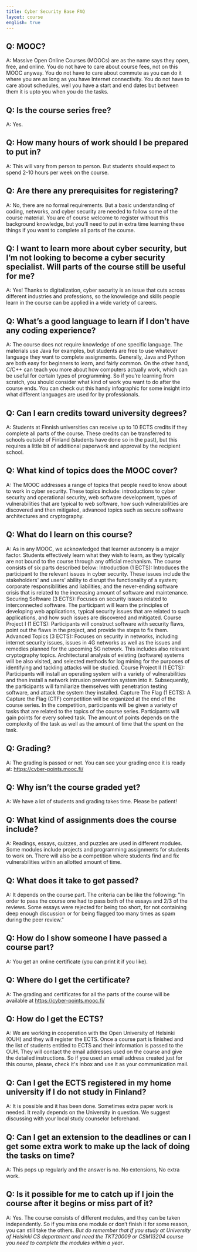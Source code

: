 ```yaml
---
title: Cyber Security Base FAQ
layout: course
english: true
---
```


## Q: MOOC?

A: Massive Open Online Courses (MOOCs) are as the name says they open, free, and online. You do not have to care about course fees, not on this MOOC anyway. You do not have to care about commute as you can do it where you are as long as you have Internet connectivity. You do not have to care about schedules, well you have a start and end dates but between them it is upto you when you do the tasks. 

## Q: Is the course series free?

A: Yes.

## Q: How many hours of work should I be prepared to put in?

A: This will vary from person to person. But students should expect to spend 2-10 hours per week on the course.

## Q: Are there any prerequisites for registering?

A: No, there are no formal requirements. But a basic understanding of coding, networks, and cyber security are needed to follow some of the course material. You are of course welcome to register without this background knowledge, but you’ll need to put in extra time learning these things if you want to complete all parts of the course.

## Q: I want to learn more about cyber security, but I’m not looking to become a cyber security specialist. Will parts of the course still be useful for me?

A: Yes! Thanks to digitalization, cyber security is an issue that cuts across different industries and professions, so the knowledge and skills people learn in the course can be applied in a wide variety of careers.

## Q: What’s a good language to learn if I don’t have any coding experience?

A: The course does not require knowledge of one specific language. The materials use Java for examples, but students are free to use whatever language they want to complete assignments.
Generally, Java and Python are both easy for beginners to learn, and fairly common. On the other hand, C/C++ can teach you more about how computers actually work, which can be useful for certain types of programming.
So if you’re learning from scratch, you should consider what kind of work you want to do after the course ends. You can check out this handy infographic for some insight into what different languages are used for by professionals.

## Q: Can I earn credits toward university degrees?

A: Students at Finnish universities can receive up to 10 ECTS credits if they complete all parts of the course. These credits can be transferred to schools outside of Finland (students have done so in the past), but this requires a little bit of additional paperwork and approval by the recipient school. 

## Q: What kind of topics does the MOOC cover?

A: The MOOC addresses a range of topics that people need to know about to work in cyber security. These topics include: introductions to cyber security and operational security,  web software development, types of vulnerabilities that are typical to web software, how such vulnerabilities are discovered and then mitigated, advanced topics such as secure software architectures and cryptography.

## Q: What do I learn on this course?

A: As in any MOOC, we acknowledged that learner autonomy is a major factor. Students
effectively learn what they wish to learn, as they typically are not bound to the course
through any official mechanism. The course consists of six parts described below:
Introduction (1 ECTS): Introduces the participant to the relevant issues in cyber security. These issues include the stakeholders' and users' ability to disrupt the functionality of a system; corporate responsibilities and liabilities; and the never-ending software crisis that is related to the increasing amount of software and maintenance.
Securing Software (3 ECTS): Focuses on security issues related to interconnected software. The participant will learn the principles of developing web applications, typical security issues that are related to such applications, and how such issues are discovered and mitigated.
Course Project I (1 ECTS): Participants will construct software with security flaws, point out the flaws in the project, and provide the steps to fix them.
Advanced Topics (3 ECTS): Focuses on security in networks, including internet security issues, issues in 4G networks as well as the issues and remedies planned for the upcoming 5G network. This includes also relevant cryptography topics. Architectural analysis of existing (software) systems will be also visited, and selected methods for log mining for the purposes of identifying and tackling attacks will be studied.
Course Project II (1 ECTS): Participants will install an operating system with a variety of vulnerabilities and then install a network intrusion prevention system into it. Subsequently, the participants will familiarize themselves with penetration testing software, and attack the system they installed.
Capture The Flag (1 ECTS): A Capture the Flag (CTF) competition will be organized at the end of the course series. In the competition, participants will be given a variety of tasks that are related to the topics of the course series. Participants will gain points for every solved task. The amount of points depends on the complexity of the task as well as the amount of time that the spent on the task.

## Q: Grading?

A: The grading is passed or not. You can see your grading once it is ready at: https://cyber-points.mooc.fi/

## Q: Why isn’t the course graded yet?

A: We have a lot of students and grading takes time. Please be patient!

## Q: What kind of assignments does the course include?

A: Readings, essays, quizzes, and puzzles are used in different modules. Some modules include projects and programming assignments for students to work on. There will also be a competition where students find and fix vulnerabilities within an allotted amount of time.

## Q: What does it take to get passed?

A: It depends on the course part.  The criteria can be like the following:  "In order to pass the course one had to pass both of the essays and 2/3 of the reviews. Some essays were rejected for being too short, for not containing deep enough discussion or for being flagged too many times as spam during the peer review."
 
## Q: How do I show someone I have passed a course part?

A: You get an online certificate (you can print it if you like). 

## Q: Where do I get the certificate?

A: The grading and certificates for all the parts of the course will be available at https://cyber-points.mooc.fi/

## Q: How do I get the ECTS?

A: We are working in cooperation with the Open University of Helsinki (OUH) and they will register the ECTS. Once a course part is finished and the list of students entitled to ECTS and their information is passed to the OUH. They will contact the email addresses used on the course and give the detailed instructions. So if you used an email address created just for this course, please, check it's inbox and use it as your communication mail. 

## Q: Can I get the ECTS registered in my home university if I do not study in Finland?

A: It is possible and it has been done. Sometimes extra paper work is needed. It really depends on the University in question. We suggest discussing with your local study counselor beforehand.  

## Q: Can I get an extension to the deadlines or can I get some extra work to make up the lack of doing the tasks on time?

A: This pops up regularly and the answer is no. No extensions, No extra work.  

## Q: Is it possible for me to catch up if I join the course after it begins or miss part of it?

A: Yes. The course consists of different modules, and they can be taken independently. So if you miss one module or don’t finish it for some reason, you can still take the others. _But do remember that If you study at University of Helsinki CS department and need the TKT20009 or CSM13204 course you need to complete the modules within a year_.
